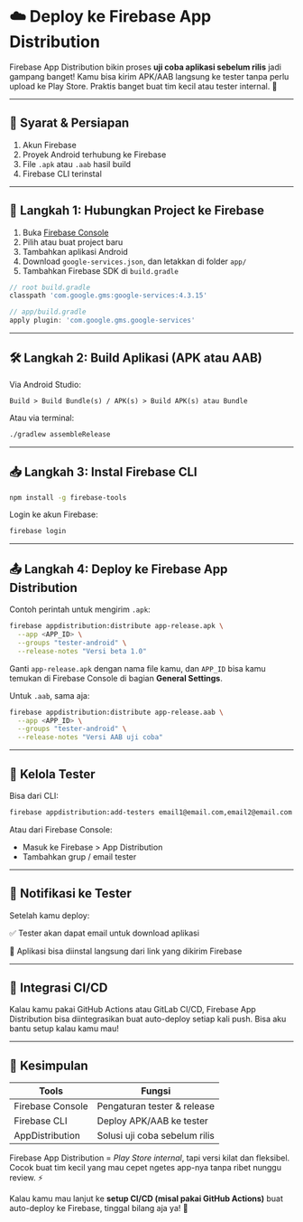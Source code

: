 # ☁️ Deploy ke Firebase App Distribution

Firebase App Distribution bikin proses **uji coba aplikasi sebelum rilis** jadi gampang banget! Kamu bisa kirim APK/AAB langsung ke tester tanpa perlu upload ke Play Store. Praktis banget buat tim kecil atau tester internal. 🚀

---

## 🔧 Syarat & Persiapan

1. Akun Firebase
2. Proyek Android terhubung ke Firebase
3. File `.apk` atau `.aab` hasil build
4. Firebase CLI terinstal

---

## 🔌 Langkah 1: Hubungkan Project ke Firebase

1. Buka [Firebase Console](https://console.firebase.google.com/)
2. Pilih atau buat project baru
3. Tambahkan aplikasi Android
4. Download `google-services.json`, dan letakkan di folder `app/`
5. Tambahkan Firebase SDK di `build.gradle`

```gradle
// root build.gradle
classpath 'com.google.gms:google-services:4.3.15'

// app/build.gradle
apply plugin: 'com.google.gms.google-services'
```

---

## 🛠️ Langkah 2: Build Aplikasi (APK atau AAB)

Via Android Studio:

```
Build > Build Bundle(s) / APK(s) > Build APK(s) atau Bundle
```

Atau via terminal:

```bash
./gradlew assembleRelease
```

---

## 📥 Langkah 3: Instal Firebase CLI

```bash
npm install -g firebase-tools
```

Login ke akun Firebase:

```bash
firebase login
```

---

## 📤 Langkah 4: Deploy ke Firebase App Distribution

Contoh perintah untuk mengirim `.apk`:

```bash
firebase appdistribution:distribute app-release.apk \
  --app <APP_ID> \
  --groups "tester-android" \
  --release-notes "Versi beta 1.0"
```

Ganti `app-release.apk` dengan nama file kamu, dan `APP_ID` bisa kamu temukan di Firebase Console di bagian **General Settings**.

Untuk `.aab`, sama aja:

```bash
firebase appdistribution:distribute app-release.aab \
  --app <APP_ID> \
  --groups "tester-android" \
  --release-notes "Versi AAB uji coba"
```

---

## 👥 Kelola Tester

Bisa dari CLI:

```bash
firebase appdistribution:add-testers email1@email.com,email2@email.com --app <APP_ID>
```

Atau dari Firebase Console:

- Masuk ke Firebase > App Distribution
- Tambahkan grup / email tester

---

## 📲 Notifikasi ke Tester

Setelah kamu deploy:

✅ Tester akan dapat email untuk download aplikasi

📱 Aplikasi bisa diinstal langsung dari link yang dikirim Firebase

---

## 🔁 Integrasi CI/CD

Kalau kamu pakai GitHub Actions atau GitLab CI/CD, Firebase App Distribution bisa diintegrasikan buat auto-deploy setiap kali push. Bisa aku bantu setup kalau kamu mau!

---

## 🎯 Kesimpulan

| Tools            | Fungsi                         |
|------------------|--------------------------------|
| Firebase Console | Pengaturan tester & release    |
| Firebase CLI     | Deploy APK/AAB ke tester       |
| AppDistribution  | Solusi uji coba sebelum rilis  |

Firebase App Distribution = *Play Store internal*, tapi versi kilat dan fleksibel. Cocok buat tim kecil yang mau cepet ngetes app-nya tanpa ribet nunggu review. ⚡

Kalau kamu mau lanjut ke **setup CI/CD (misal pakai GitHub Actions)** buat auto-deploy ke Firebase, tinggal bilang aja ya! 🎯